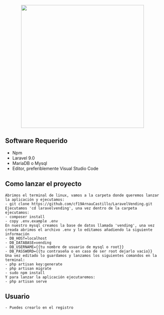 <p align="center"><a href="https://laravel.com" target="_blank"><img src="https://raw.githubusercontent.com/laravel/art/master/logo-lockup/5%20SVG/2%20CMYK/1%20Full%20Color/laravel-logolockup-cmyk-red.svg" width="400"></a></p>

## Software Requerido
   - Npm 
   - Laravel 9.0
   - MariaDB o Mysql
   - Editor, preferiblemente Visual Studio Code

## Como lanzar el proyecto  
    Abrimos el terminal de linux, vamos a la carpeta donde queremos lanzar la aplicación y ejecutamos:
    - git clone https://github.com/cf19ArnauCastillo/LaravelVending.git
    Ejecutamos 'cd laravelvending', una vez dentro de la carpeta ejecutamos:
    - composer install
    - copy .env.example .env
    En nuestro mysql creamos la base de datos llamada 'vending', una vez creada abrimos el archivo .env y lo editamos añadiendo la siguiente información  
    - DB_HOST=localhost
    - DB_DATABASE=vending
    - DB_USERNAME={{tu nombre de usuario de mysql o root}}
    - DB_PASSWORD={{tu contraseña o en caso de ser root dejarlo vacio}}
    Una vez editado lo guardamos y lanzamos los siguientes comandos en la terminal:
    - php artisan key:generate
    - php artisan migrate
    - sudo npm install
    Y para lanzar la aplicación ejecutaremos:
    - php artisan serve
    
## Usuario
    - Puedes crearlo en el registro

